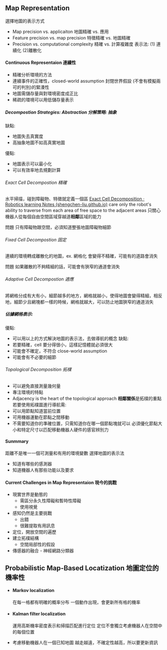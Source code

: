 ## Map Representation
選擇地圖的表示方式
+ Map precision vs. applicaiton 地圖精確 vs. 應用
+ Feature precision vs. map precision  特徵精確 vs. 地圖精確
+ Precision vs. computational complexity 精確 vs. 計算複雜度
表示法: (1) 連續化 (2)離散化 

#### Continuous Representaion 連續性
+ 精確分析環境的方法
+ 連續事件的正確性，closed-world assumption 封閉世界假設 (不會有模擬兩可的判別)的緊湊性
+ 地圖需儲存量與對環境密度成正比
+ 稀疏的環境可以用低儲存量表示

##### Decompostion Strategies: Abstraction 分解策略: 抽象
缺點: 
+ 地圖失去真實度
+ 高抽象地圖不如高真實地圖

優點:
+ 地圖表示可以最小化
+ 可以有效率地去規劃計算

###### Exact Cell Decompostion  精確
水平掃描，碰到障礙物、特徵就定義一個區
[Exact Cell Decomposition · Robotics learning Notes (shengchen-liu.github.io)](https://shengchen-liu.github.io/robotics_gitbook/path_planning/exact_cell_decomposition.html)
care only the robot's ability to traverse from each area of free space to the adjacent areas
只關心機器人從每個自由空間區域穿越道**相鄰**區域的能力

問題
只有障礙物跟空間，必須知道整張地圖障礙物細節

###### Fixed Cell Decompostion  固定
連續的環境轉成離散化的地圖，ex. 網格化
會變得不精確，可能有的道路會消失

問題
如果離散的不夠精細的話，可能會有狹窄的通道會消失


###### Adaptive Cell Decompostion  適應
將網格分成有大有小，細節越多的地方，網格就越小，使得地圖會變得精細，相反地，細節少且網塊都一樣的時候，網格就越大，可以防止地圖狹窄的通道消失

##### 佔據網格表示:
優點:
+ 可以用以上的方式解決地圖的表示法，去做導航的概念
缺點:
+ 若要精確，cell 要分得很小，這樣記憶體就必須很大
+ 可能會不確定，不符合 close-world assumption
+ 可能會有不必要的細節

###### Topological Decomposition 拓樸
+ 可以避免直接測量幾何量
+ 專注環境的特點
+ Adjacency is the heart of the topological approach **相鄰關係**是拓樸的重點
若要使用拓樸圖進行導航需:
+ 可以用節點知道當前位置
+ 可用機器運動在節點之間移動
+ 不需要知道你的準確位置，只需知道你在哪一個節點塊就可以
必須優化節點大小和特定尺寸以匹配移動機器人硬件的感官辨別力

#### Sunmmary
距離不是唯一一個可測量和有用的環境變數
選擇地圖的表示法
+ 知道有哪些的感測器
+ 知道機器人有那些功能以及要求 

#### Current Challenges in Map Representaion 現今的挑戰
+ 現實世界是動態的
	+ 需區分永久性障礙和暫時性障礙
	+ 使用視覺
+ 感知仍然是主要挑戰
	+ 出錯
	+ 很難提取有用訊息
+ 定位，開放空間的遍歷
+ 建立拓樸結構
	+ 空間局部性的假設
+ 傳感器的融合 - 神經網路分類器

## Probabilistic Map-Based Locatization 地圖定位的機率性
+ #### Markov localization 
	在每一格都有明確的概率分布
	一個動作出現，會更新所有格的機率
+ #### Kalman filter localization
	運用高斯機率密度表示和掃描匹配進行定位
	定位不會獨立考慮機器人在空間中的每個位置

+ 考慮移動機器人在一個已知地圖
越走越遠，不確定性越高，所以要更新資訊

